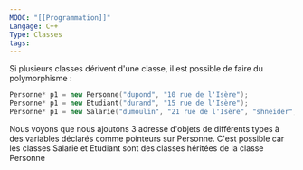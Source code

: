 ```yaml
---
MOOC: "[[Programmation]]"
Langage: C++
Type: Classes
tags:
---
```

Si plusieurs classes dérivent d'une classe, il est possible de faire du polymorphisme :
```cpp
Personne* p1 = new Personne("dupond", "10 rue de l'Isère");
Personne* p1 = new Etudiant("durand", "15 rue de l'Isère");
Personne* p1 = new Salarie("dumoulin", "21 rue de l'Isère", "shneider", 4000.0);
```

Nous voyons que nous ajoutons 3 adresse d'objets de différents types à des variables déclarés comme pointeurs sur Personne. C'est possible car les classes Salarie et Etudiant sont des classes héritées de la classe Personne